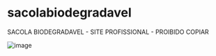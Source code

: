 # sacolabiodegradavel

SACOLA BIODEGRADAVEL - SITE PROFISSIONAL - PROIBIDO COPIAR

![image](https://user-images.githubusercontent.com/91914773/159478260-0f2fed4d-2d24-4c39-a10e-8dbd13c39a2a.png)

